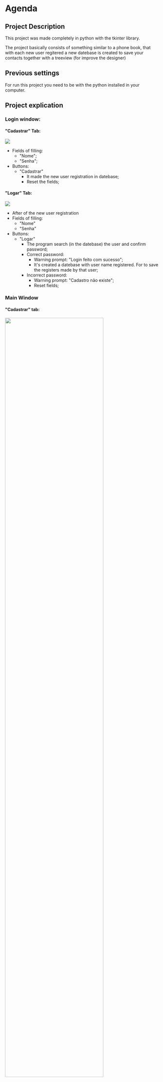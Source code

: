 # Agenda

## Project Description

This project was made completely in python with the tkinter library. 

The project basically consists of something similar to a phone book, that with each new user regitered a new datebase is created to save your contacts together with a treeview (for improve the designer)

<!--⚠️ ATENÇÃO - Projeto em processo de atualização-->

## Previous settings

For run this project you need to be with the python installed in your computer.

## Project explication

### Login window: 

#### "Cadastrar" Tab:
<div>
  <img src="Assets/Login_Cadastrar.png"/>
</div>

+ Fields of filling:
  + "Nome";
  + "Senha";
+ Buttons:
  + "Cadastrar"
    + It made the new user registration in datebase;
    + Reset the fields;

#### "Logar" Tab:
<div>
  <img src="Assets/Login_Logar.png"/>
</div>

+ After of the new user registration
+ Fields of filling:
  + "Nome"
  + "Senha"
+ Buttons:
  + "Logar"
    + The program search (in the datebase) the user and confirm password;
    + Correct password: 
      + Warning prompt: "Login feito com sucesso";
      + It's created a datebase with user name registered. For to save the registers made by that user;
    + Incorrect password: 
      + Warning prompt: "Cadastro não existe";
      + Reset fields;

### Main Window

#### "Cadastrar" tab:
<div>
  <img src="Assets/Agenda-de-Contatos_Cadastrar.png" width="80%"/>
</div>

+ Fields of filling:
  + "Nome" - mandatory filling
  + "Código" (For it improves identification) - mandatory filling
  + "E-mail"
  + "Telefone"
  + "Estado" (options main)
  + "Cidade" (options main that depend on the Estado)
  + "Bairro"
  + "Complemento"
+ Buttons
  + "OK"
    + It fill the field "Cidade" it according to the state chosen by the user
  + "Cadastrar"
    + It save to datebase and it show in the table below it the new register (Note: The "código" have that to be exclusivity for the new registrant)
  + "Limpar"
    + it clean all the fields on the "Cadastrar" tab. 

#### "Alterar" tab
<div>
  <img src="Assets/Agenda-de-CoPegar todos os cadastro, ordenar os nomes por ordem alfabetica e mostra todos os cadastros na tabela (semente Nome, Código e Telefone)ntatos_Alterar.png" width="80%"/>
</div>

For use of this tab, you must to choose a registation already made in table that which is below and double click for automatically fill all fields with the data chosen register, that you want to change.

+ Fields of filling:
  + "Nome" - mandatory filling
  + "Código" (For it improves identification) - mandatory filling
  + "E-mail"
  + "Telefone"
  + "Estado" (options main)
  + "Cidade" (options main that depend on the Estado)
  + "Bairro"
  + "Complemento"
+ Buttons
  + "OK"
    + It fill the field "Cidade" it according to the state chosen by the user
  + "Alterar"
    + It saves the changes that you made in the chosen register inside the datebase (Note: The "código" have that to be xclusive of this register)
  + "Limpar"
    + It clean all the fields in the "Alterar" tab 

#### "Buscar" tab
<div>
  <img src="Assets/Agenda-de-Contatos_Buscar.png" width="80%"/>
</div>

+ Fields of filling:
  + "Nome" - mandatory filling
  + "Código" (For it improves identification) - mandatory filling
  + "E-mail"
  + "Telefone"
+ Buttons
  + "Reiniciar"
    + It resets the table below, after a searchServer para reiniciar a tabela abaixo apos uma busca
  + "Buscar"
    + It searches the datebase for registters that have the informations provided by the user and it show in the tableServe para buscar no banco de dados os cadastros que tem as informações preenchidas pelo usuário e mostra na tabela abaixo
  + "Limpar"
    + It clean all the fields in the "Alterar" tab

#### "Excluir" tab
<div>
  <img src="Assets/Agenda-de-Contatos_Excluir.png" width="80%"/>
</div>

+ Fields of filling:
  + "Nome" - mandatory filling
  + "Código" (For it improves identification) - mandatory filling
  + "E-mail"
  + "Telefone"
+ Buttons
  + "Excluir"
    + it searches the basedate for resgitters that have the informations provided by the user and if the field "codigo" is filled in, the register will be deleted from the datebase
  + "Limpar"
    + it clean all the fields in the "Excluir" tab

#### Tabela
<div>
  <img src="Assets/Agenda-de-Contatos_Lista.png" width="80%"/>
</div>

It get all register, sort the names alphabetically and it show all the regitters in the table (only "Nome", "Código" and "Telefone")
